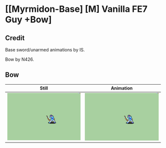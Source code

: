 # [\[Myrmidon-Base\] \[M\] Vanilla FE7 Guy +Bow]

## Credit

Base sword/unarmed animations by IS.

Bow by N426.

## Bow

| Still | Animation |
| :---: | :-------: |
| ![Bow still](./Bow_000.png) | ![Bow animation](./Bow.gif) |
